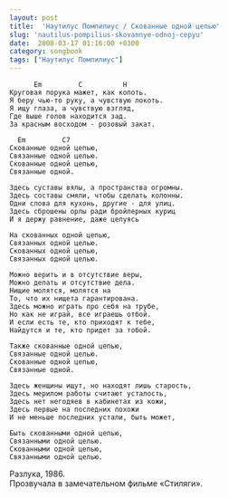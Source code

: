 ```yaml
---
layout: post
title:  'Наутилус Помпилиус / Скованные одной цепью'
slug: 'nautilus-pompilius-skovannye-odnoj-cepyu'
date:  2008-03-17 01:16:00 +0300
category: songbook
tags: ["Наутилус Помпилиус"]
---
```


	      Em         C          H
	Круговая порука мажет, как копоть.
	Я беру чью-то руку, а чувствую локоть.
	Я ищу глаза, а чувствую взгляд,
	Где выше голов находится зад.
	За красным восходом - розовый закат.
	
	  Em         C7
	Скованные одной цепью,
	Связанные одной целью.
	Скованные одной цепью,
	Связанные одной.
	
	Здесь суставы вялы, а пространства огромны.
	Здесь составы смяли, чтобы сделать колонны.
	Одни слова для кухонь, другие - для улиц.
	Здесь сброшены орлы ради бройлерных куриц
	И я держу равнение, даже целуясь
	
	На скованных одной цепью,
	Связанных одной целью.
	Скованных одной цепью,
	Связанных одной целью.
	
	Можно верить и в отсутствие веры,
	Можно делать и отсутствие дела.
	Нищие молятся, молятся на
	То, что их нищета гарантирована.
	Здесь можно играть про себя на трубе,
	Но как не играй, все играешь отбой.
	И если есть те, кто приходят к тебе,
	Найдутся и те, кто придет за тобой.
	
	Также скованные одной цепью,
	Связанные одной целью.
	Скованные одной цепью,
	Связанные одной.
	
	Здесь женщины ищут, но находят лишь старость,
	Здесь мерилом работы считают усталость,
	Здесь нет негодяев в кабинетах из кожи,
	Здесь первые на последних похожи
	И не меньше последних устали, быть может,
	
	Быть скованными одной цепью,
	Связанными одной целью.
	Скованными одной цепью,
	Связанными одной целью.

Разлука, 1986.  
Прозвучала в замечательном фильме «Стиляги».

